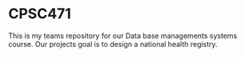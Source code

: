# CPSC471
This is my teams repository for our Data base managements systems course. Our projects goal is to design a national health registry.
